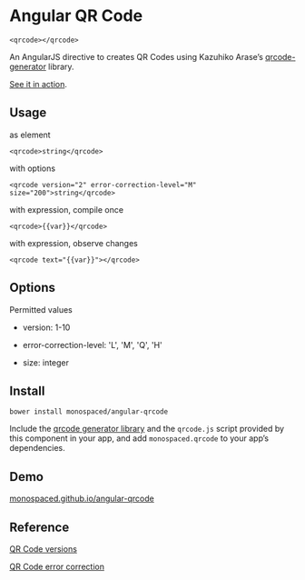 Angular QR Code
===============

    <qrcode></qrcode>

An AngularJS directive to creates QR Codes using Kazuhiko Arase’s [qrcode-generator](https://github.com/kazuhikoarase/qrcode-generator) library.

[See it in action](http://monospaced.github.io/angular-qrcode).

Usage
-----

as element

    <qrcode>string</qrcode>

with options

    <qrcode version="2" error-correction-level="M" size="200">string</qrcode>

with expression, compile once

    <qrcode>{{var}}</qrcode>

with expression, observe changes

    <qrcode text="{{var}}"></qrcode>

Options
-------

Permitted values

* version: 1-10

* error-correction-level: 'L', 'M', 'Q', 'H'

* size: integer

Install
-------

    bower install monospaced/angular-qrcode

Include the [qrcode generator library](https://raw.github.com/monospaced/bower-qrcode-generator/master/js/qrcode.js) and the `qrcode.js` script provided by this component in your app, and add `monospaced.qrcode` to your app’s dependencies.

Demo
----------------

[monospaced.github.io/angular-qrcode](http://monospaced.github.io/angular-qrcode)

Reference
----------------

[QR Code versions](http://www.qrcode.com/en/about/version.html)

[QR Code error correction](http://www.qrcode.com/en/about/error_correction.html)
